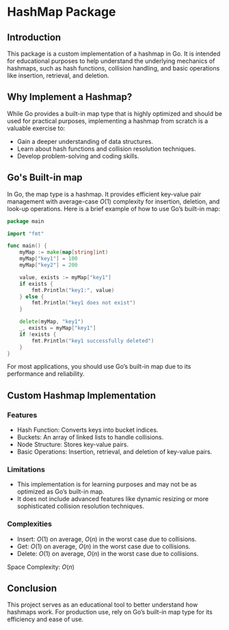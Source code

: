 # HashMap Package

## Introduction

This package is a custom implementation of a hashmap in Go. It is intended for educational purposes to help understand the underlying mechanics of hashmaps, such as hash functions, collision handling, and basic operations like insertion, retrieval, and deletion.

## Why Implement a Hashmap?

While Go provides a built-in map type that is highly optimized and should be used for practical purposes, implementing a hashmap from scratch is a valuable exercise to:

- Gain a deeper understanding of data structures.
- Learn about hash functions and collision resolution techniques.
- Develop problem-solving and coding skills.

## Go's Built-in map

In Go, the map type is a hashmap. It provides efficient key-value pair management with average-case $`O(1)`$ complexity for insertion, deletion, and look-up operations. Here is a brief example of how to use Go’s built-in map:

```go
package main

import "fmt"

func main() {
    myMap := make(map[string]int)
    myMap["key1"] = 100
    myMap["key2"] = 200

    value, exists := myMap["key1"]
    if exists {
        fmt.Println("key1:", value)
    } else {
        fmt.Println("key1 does not exist")
    }

    delete(myMap, "key1")
    _, exists = myMap["key1"]
    if !exists {
        fmt.Println("key1 successfully deleted")
    }
}
```

For most applications, you should use Go’s built-in map due to its performance and reliability.

## Custom Hashmap Implementation

### Features

- Hash Function: Converts keys into bucket indices.
- Buckets: An array of linked lists to handle collisions.
- Node Structure: Stores key-value pairs.
- Basic Operations: Insertion, retrieval, and deletion of key-value pairs.

### Limitations

- This implementation is for learning purposes and may not be as optimized as Go’s built-in map.
- It does not include advanced features like dynamic resizing or more sophisticated collision resolution techniques.

### Complexities

- Insert: $`O(1)`$ on average, $`O(n)`$ in the worst case due to collisions.
- Get: $`O(1)`$ on average, $`O(n)`$ in the worst case due to collisions.
- Delete: $`O(1)`$ on average, $`O(n)`$ in the worst case due to collisions.

Space Complexity: $`O(n)`$

## Conclusion

This project serves as an educational tool to better understand how hashmaps work. For production use, rely on Go’s built-in map type for its efficiency and ease of use.

